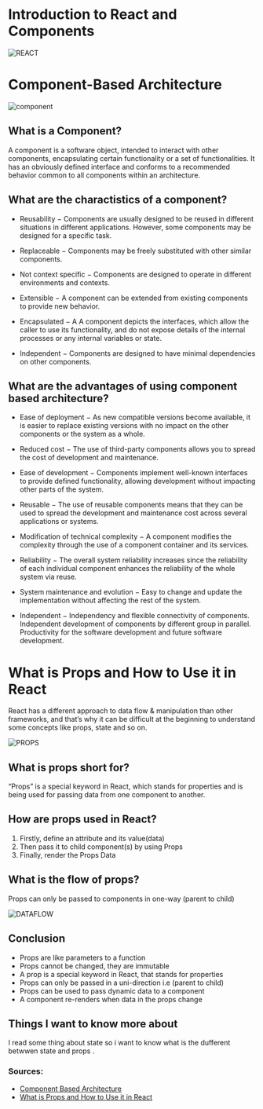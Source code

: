 

# **Introduction to React and Components**
![REACT](https://reactjs.org/logo-og.png)
# **Component-Based Architecture**

![component](https://www.techdiagonal.com/wp-content/uploads/2019/08/React-components-blog-image.jpg)

## **What is a Component?**

A component is a software object, intended to interact with other components, encapsulating certain functionality or a set of functionalities. It has an obviously defined interface and conforms to a recommended behavior common to all components within an architecture.



## **What are the charactistics of a component?**

* Reusability − Components are usually designed to be reused in different situations in different applications. However, some components may be designed for a specific task.

* Replaceable − Components may be freely substituted with other similar components.

* Not context specific − Components are designed to operate in different environments and contexts.

* Extensible − A component can be extended from existing components to provide new behavior.

* Encapsulated − A A component depicts the interfaces, which allow the caller to use its functionality, and do not expose details of the internal processes or any internal variables or state.

* Independent − Components are designed to have minimal dependencies on other components.

## **What are the advantages of using component based architecture?**

* Ease of deployment − As new compatible versions become available, it is easier to replace existing versions with no impact on the other components or the system as a whole.

* Reduced cost − The use of third-party components allows you to spread the cost of development and maintenance.

* Ease of development − Components implement well-known interfaces to provide defined functionality, allowing development without impacting other parts of the system.

* Reusable − The use of reusable components means that they can be used to spread the development and maintenance cost across several applications or systems.

* Modification of technical complexity − A component modifies the complexity through the use of a component container and its services.

* Reliability − The overall system reliability increases since the reliability of each individual component enhances the reliability of the whole system via reuse.

* System maintenance and evolution − Easy to change and update the implementation without affecting the rest of the system.

* Independent − Independency and flexible connectivity of components. Independent development of components by different group in parallel. Productivity for the software development and future software development.

# **What is Props and How to Use it in React**

React has a different approach to data flow & manipulation than other frameworks, and that’s why it can be difficult at the beginning to understand some concepts like props, state and so on.


![PROPS](https://d2o2utebsixu4k.cloudfront.net/media/images/f3322bc4-a384-420a-8453-6654e2d4ff17.jpg)

## **What is props short for?**
“Props” is a special keyword in React, which stands for properties and is being used for passing data from one component to another.

## **How are props used in React?**
1. Firstly, define an attribute and its value(data)
2. Then pass it to child component(s) by using Props
3. Finally, render the Props Data 

## **What is the flow of props?**
Props can only be passed to components in one-way (parent to child)

![DATAFLOW](https://miro.medium.com/max/700/1*3yqBUQ7qzBtlrXpUUhI1Dw.png)

## Conclusion
* Props are like parameters to a function  
* Props cannot be changed, they are immutable  
* A prop is a special keyword in React, that stands for properties  
* Props can only be passed in a uni-direction i.e (parent to child)  
* Props can be used to pass dynamic data to a component 
* A component re-renders when data in the props change  


 ## Things I want to know more about
 
I read some thing about state so i want to know what is the dufferent betwwen state and props .


### Sources:
* [Component Based Architecture](https://www.tutorialspoint.com/software_architecture_design/component_based_architecture.htm)
* [What is Props and How to Use it in React](https://itnext.io/what-is-props-and-how-to-use-it-in-react-da307f500da0#:~:text=%E2%80%9CProps%E2%80%9D%20is%20a%20special%20keyword,way%20from%20parent%20to%20child)


